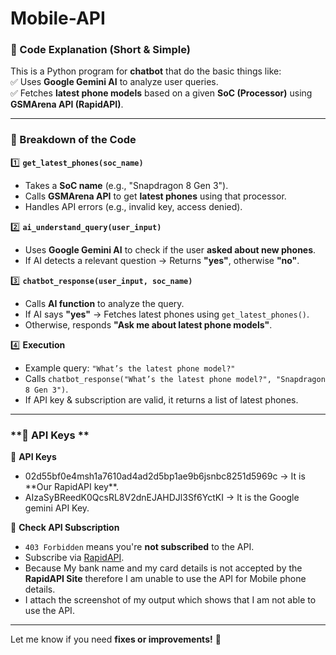# Mobile-API

### **📌 Code Explanation (Short & Simple)**

This is a Python program for **chatbot** that do the basic things like:\
✅ Uses **Google Gemini AI** to analyze user queries.\
✅ Fetches **latest phone models** based on a given **SoC (Processor)** using **GSMArena API (RapidAPI)**.

---

### **🔹 Breakdown of the Code**

1️⃣ **`get_latest_phones(soc_name)`**

- Takes a **SoC name** (e.g., "Snapdragon 8 Gen 3").
- Calls **GSMArena API** to get **latest phones** using that processor.
- Handles API errors (e.g., invalid key, access denied).

2️⃣ **`ai_understand_query(user_input)`**

- Uses **Google Gemini AI** to check if the user **asked about new phones**.
- If AI detects a relevant question → Returns **"yes"**, otherwise **"no"**.

3️⃣ **`chatbot_response(user_input, soc_name)`**

- Calls **AI function** to analyze the query.
- If AI says **"yes"** → Fetches latest phones using `get_latest_phones()`.
- Otherwise, responds **"Ask me about latest phone models"**.

4️⃣ **Execution**

- Example query: `"What’s the latest phone model?"`
- Calls `chatbot_response("What’s the latest phone model?", "Snapdragon 8 Gen 3")`.
- If API key & subscription are valid, it returns a list of latest phones.

---

### \*\*🚀 API Keys \*\*

🔴 **API Keys**

- 02d55bf0e4msh1a7610ad4ad2d5bp1ae9b6jsnbc8251d5969c → It is \*\*Our RapidAPI key\*\*.
- AIzaSyBReedK0QcsRL8V2dnEJAHDJl3Sf6YctKI → It is the Google gemini API Key.

🔴 **Check API Subscription**

- `403 Forbidden` means you're **not subscribed** to the API.
- Subscribe via [RapidAPI](https://rapidapi.com/).
- Because My bank name and my card details is not accepted by the **RapidAPI Site** therefore I am unable to use the API for Mobile phone details.
- I attach the screenshot of my output which shows that I am not able to use the API.

---

Let me know if you need **fixes or improvements!** 🚀
